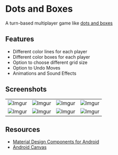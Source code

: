 # Dots and Boxes

A turn-based multiplayer game like [dots and boxes](https://en.m.wikipedia.org/wiki/Dots_and_Boxes)

## Features

* Different color lines for each player
* Different color boxes for each player
* Option to choose different grid size
* Option to Undo Moves
* Animations and Sound Effects

## Screenshots
|||||
|:----------------------------------------:|:-----------------------------------------:|:-----------------------------------------:|:-----------------------------------------:|
| ![Imgur](https://i.imgur.com/8mk7eRR.png) | ![Imgur](https://i.imgur.com/QdAFcdp.png) | ![Imgur](https://i.imgur.com/XFVcvdH.png) |![Imgur](https://i.imgur.com/5cXm862.png) |
| ![Imgur](https://i.imgur.com/TmcHwJC.png) | ![Imgur](https://i.imgur.com/Z15vRBp.png) | ![Imgur](https://i.imgur.com/34qfTRv.png) |![Imgur](https://i.imgur.com/pJYk4Jp.png) |

## Resources

* [Material Design Components for Android](https://material.io/develop/android/docs/getting-started/)
* [Android Canvas](https://developer.android.com/reference/android/graphics/Canvas)
